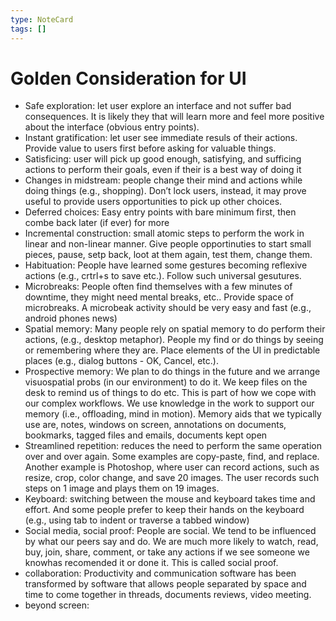 ```yaml
---
type: NoteCard
tags: []
---
```


# Golden Consideration for UI
*   Safe exploration: let user explore an interface and not suffer bad consequences. It is likely they that will learn more and feel more positive about the interface (obvious entry points).
*   Instant gratification: let user see immediate resuls of their actions. Provide value to users first before asking for valuable things.
*   Satisficing: user will pick up good enough, satisfying, and sufficing actions to perform their goals, even if their is a best way of doing it
*   Changes in midstream: people change their mind and actions while doing things (e.g., shopping). Don’t lock users, instead, it may prove useful to provide users opportunities to pick up other choices.
*   Deferred choices: Easy entry points with bare minimum first, then combe back later (if ever) for more
*   Incremental construction: small atomic steps to perform the work in linear and non-linear manner. Give people opportinuties to start small pieces, pause, setp back, loot at them again, test them, change them.
*   Habituation: People have learned some gestures becoming reflexive actions (e.g., crtrl+s to save etc.). Follow such universal gesutures.
*   Microbreaks: People often find themselves with a few minutes of downtime, they might need mental breaks, etc.. Provide space of microbreaks. A microbeak activity should be very easy and fast (e.g., android phones news)
*   Spatial memory: Many people rely on spatial memory to do perform their actions, (e.g., desktop metaphor). People my find or do things by seeing or remembering where they are. Place elements of the UI in predictable places (e.g., dialog buttons - OK, Cancel, etc.).
*   Prospective memory: We plan to do things in the future and we arrange visuospatial probs (in our environment) to do it. We keep files on the desk to remind us of things to do etc. This is part of how we cope with our complex workflows. We use knowledge in the work to support our memory (i.e., offloading, mind in motion). Memory aids that we typically use are, notes, windows on screen, annotations on documents, bookmarks, tagged files and emails, documents kept open
*   Streamlined repetition: reduces the need to perform the same operation over and over again. Some examples are copy-paste, find, and replace. Another example is Photoshop, where user can record actions, such as resize, crop, color change, and save 20 images. The user records such steps on 1 image and plays them on 19 images.
*   Keyboard: switching between the mouse and keyboard takes time and effort. And some people prefer to keep their hands on the keyboard (e.g., using tab to indent or traverse a tabbed window)
*   Social media, social proof: People are social. We tend to be influenced by what our peers say and do. We are much more likely to watch, read, buy, join, share, comment, or take any actions if we see someone we knowhas recomended it or done it. This is called social proof.
*   collaboration: Productivity and communication software has been transformed by software that allows people separated by space and time to come together in threads, documents reviews, video meeting.
*   beyond screen: